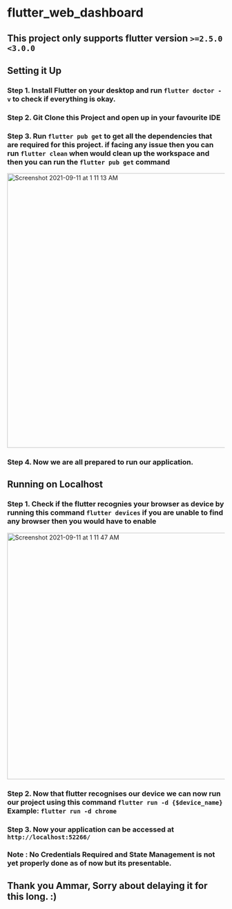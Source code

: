 # flutter_web_dashboard

## This project only supports flutter version ```>=2.5.0 <3.0.0```

## Setting it Up

### Step 1. Install Flutter on your desktop and run ```flutter doctor -v``` to check if everything is okay.

### Step 2. Git Clone this Project and open up in your favourite IDE

### Step 3. Run ```flutter pub get``` to get all the dependencies that are required for this project. if facing any issue then you can run ```flutter clean``` when would clean up the workspace and then you can run the ```flutter pub get``` command

<img width="636" alt="Screenshot 2021-09-11 at 1 11 13 AM" src="https://user-images.githubusercontent.com/48326585/132908541-a3fe86ea-4a14-4375-9194-f8ada83ab88f.png">

### Step 4. Now we are all prepared to run our application.


## Running on Localhost 

### Step 1. Check if the flutter recognies your browser as device by running this command ```flutter devices``` if you are unable to find any browser then you would have to enable 

<img width="571" alt="Screenshot 2021-09-11 at 1 11 47 AM" src="https://user-images.githubusercontent.com/48326585/132908594-85b9d0e6-e632-407d-a672-d5f53366da30.png">

### Step 2. Now that flutter recognises our device we can now run our project using this command ```flutter run -d {$device_name}``` Example: ```flutter run -d chrome```

### Step 3. Now your application can be accessed at ```http://localhost:52266/```

### Note : <b>No Credentials Required and State Management is not yet properly done as of now but its presentable.</b>  


## Thank you Ammar, Sorry about delaying it for this long. :)




